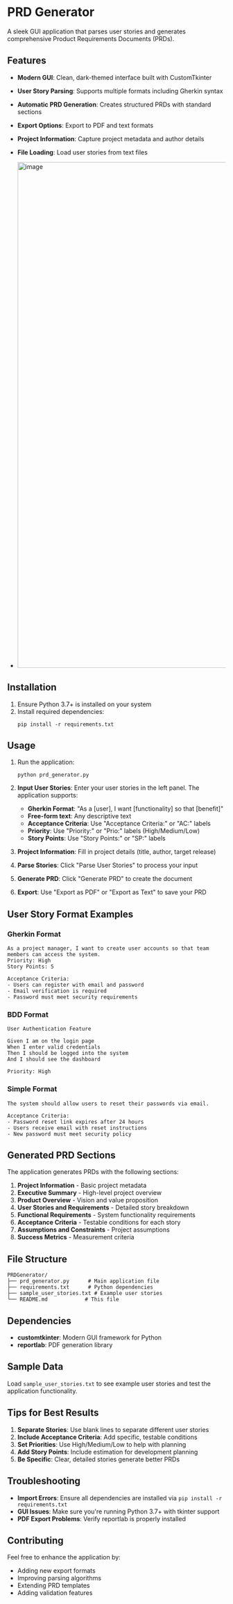 # PRD Generator

A sleek GUI application that parses user stories and generates comprehensive Product Requirements Documents (PRDs).

## Features

- **Modern GUI**: Clean, dark-themed interface built with CustomTkinter
- **User Story Parsing**: Supports multiple formats including Gherkin syntax
- **Automatic PRD Generation**: Creates structured PRDs with standard sections
- **Export Options**: Export to PDF and text formats
- **Project Information**: Capture project metadata and author details
- **File Loading**: Load user stories from text files

- <img width="1743" height="1163" alt="image" src="https://github.com/user-attachments/assets/fa457aa9-9206-4256-a050-7fd9ebf8b939" />


## Installation

1. Ensure Python 3.7+ is installed on your system
2. Install required dependencies:
   ```
   pip install -r requirements.txt
   ```

## Usage

1. Run the application:
   ```
   python prd_generator.py
   ```

2. **Input User Stories**: Enter your user stories in the left panel. The application supports:
   - **Gherkin Format**: "As a [user], I want [functionality] so that [benefit]"
   - **Free-form text**: Any descriptive text
   - **Acceptance Criteria**: Use "Acceptance Criteria:" or "AC:" labels
   - **Priority**: Use "Priority:" or "Prio:" labels (High/Medium/Low)
   - **Story Points**: Use "Story Points:" or "SP:" labels

3. **Project Information**: Fill in project details (title, author, target release)

4. **Parse Stories**: Click "Parse User Stories" to process your input

5. **Generate PRD**: Click "Generate PRD" to create the document

6. **Export**: Use "Export as PDF" or "Export as Text" to save your PRD

## User Story Format Examples

### Gherkin Format
```
As a project manager, I want to create user accounts so that team members can access the system.
Priority: High
Story Points: 5

Acceptance Criteria:
- Users can register with email and password
- Email verification is required
- Password must meet security requirements
```

### BDD Format
```
User Authentication Feature

Given I am on the login page
When I enter valid credentials
Then I should be logged into the system
And I should see the dashboard

Priority: High
```

### Simple Format
```
The system should allow users to reset their passwords via email.

Acceptance Criteria:
- Password reset link expires after 24 hours
- Users receive email with reset instructions
- New password must meet security policy
```

## Generated PRD Sections

The application generates PRDs with the following sections:

1. **Project Information** - Basic project metadata
2. **Executive Summary** - High-level project overview
3. **Product Overview** - Vision and value proposition
4. **User Stories and Requirements** - Detailed story breakdown
5. **Functional Requirements** - System functionality requirements
6. **Acceptance Criteria** - Testable conditions for each story
7. **Assumptions and Constraints** - Project assumptions
8. **Success Metrics** - Measurement criteria

## File Structure

```
PRDGenerator/
├── prd_generator.py      # Main application file
├── requirements.txt      # Python dependencies
├── sample_user_stories.txt # Example user stories
└── README.md            # This file
```

## Dependencies

- **customtkinter**: Modern GUI framework for Python
- **reportlab**: PDF generation library

## Sample Data

Load `sample_user_stories.txt` to see example user stories and test the application functionality.

## Tips for Best Results

1. **Separate Stories**: Use blank lines to separate different user stories
2. **Include Acceptance Criteria**: Add specific, testable conditions
3. **Set Priorities**: Use High/Medium/Low to help with planning
4. **Add Story Points**: Include estimation for development planning
5. **Be Specific**: Clear, detailed stories generate better PRDs

## Troubleshooting

- **Import Errors**: Ensure all dependencies are installed via `pip install -r requirements.txt`
- **GUI Issues**: Make sure you're running Python 3.7+ with tkinter support
- **PDF Export Problems**: Verify reportlab is properly installed

## Contributing

Feel free to enhance the application by:
- Adding new export formats
- Improving parsing algorithms
- Extending PRD templates
- Adding validation features
